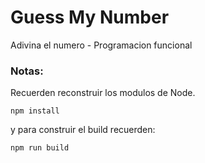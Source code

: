 # Guess My Number

Adivina el numero - Programacion funcional

### Notas:

Recuerden reconstruir los modulos de Node.

```
npm install
```

y para construir el build recuerden:

```
npm run build
```
